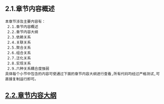 
## 2.1.章节内容概述
    本章节涉及主要内容有：
     2.1.章节内容概述
     2.2.章节内容大纲
     2.3.依赖关系
     2.4.关联关系
     2.5.聚合关系
     2.6.组合关系
     2.7.泛化关系
     2.8.实现关系
     2.9.六种关系耦合度强弱
	具体每个小节中包含的内容可使通过下面的章节内容大纲进行查看,所有代码均经过严格测试,可直接复制运行即可。

## <a href="/enhance/markmap/general/designpattern/designpattern-java/chapter/designpattern-java-outline5-chapter2.html" target="_blank">2.2.章节内容大纲</a>

<Markmap localtion="/enhance/markmap/general/designpattern/designpattern-java/chapter/designpattern-java-outline5-chapter2.html" height="500rem"/>


